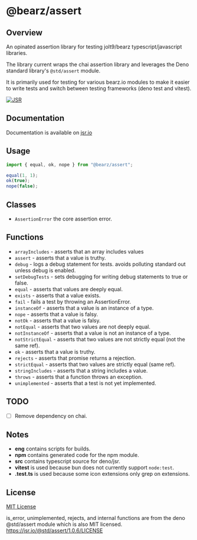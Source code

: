 # @bearz/assert

## Overview

An opinated assertion library for testing jolt9/bearz typescript/javascript
libraries. 

The library current wraps the chai assertion library
and leverages the Deno standard library's `@std/assert` module.
 
It is primarily used for testing for various bearz.io modules to make it
easier to write tests and switch between testing frameworks (deno test and vitest).

[![JSR](https://jsr.io/badges/@bearz/assert)](https://jsr.io/@bearz/assert)

## Documentation

Documentation is available on [jsr.io](https://jsr.io/@bearz/assert/doc)

## Usage
```typescript
import { equal, ok, nope } from "@bearz/assert";

equal(1, 1);
ok(true);
nope(false);
```

## Classes

- `AssertionError` the core assertion error.

## Functions

- `arrayIncludes` - asserts that an array includes values
- `assert` - asserts that a value is truthy.
- `debug` - logs a debug statement for tests. avoids polluting standard out unless debug is enabled.
- `setDebugTests` - sets debugging for writing debug statements to true or false.
- `equal` - asserts that values are deeply equal.
- `exists` - asserts that a value exists.
- `fail` - fails a test by throwing an AssertionError.
- `instanceOf` - asserts that a value is an instance of a type.
- `nope` - asserts that a value is falsy.
- `notOk` - asserts that a value is falsy.
- `notEqual` - asserts that two values are not deeply equal.
- `notInstanceOf` - asserts that a value is not an instance of a type.
- `notStrictEqual` - asserts that two values are not strictly equal (not the same ref).
- `ok` - asserts that a value is truthy.
- `rejects` - asserts that promise returns a rejection.
- `strictEqual` - asserts that two values are strictly equal (same ref).
- `stringIncludes` - asserts that a string includes a value.
- `throws` - asserts that a function throws an exception.
- `unimplemented` - asserts that a test is not yet implemented.

## TODO

- [ ] Remove dependency on chai. 

## Notes

- **eng** contains scripts for builds.
- **npm** contains generated code for the npm module.
- **src** contains typescript source for deno/jsr.
- **vitest** is used because bun does not currently support `node:test`.
- **.test.ts** is used because some icon extensions only grep on extensions.

## License

[MIT License](./LICENSE.md)

is_error, unimplemented, rejects, and internal functions are from
the deno @std/assert module which is also MIT licensed.
https://jsr.io/@std/assert/1.0.6/LICENSE